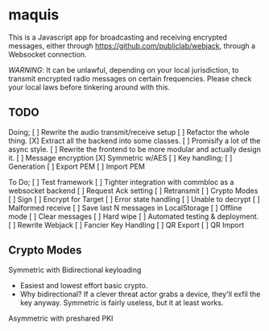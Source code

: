 maquis
===

This is a Javascript app for broadcasting and receiving encrypted messages,
either through https://github.com/publiclab/webjack, through a Websocket
connection.

*WARNING*: It can be unlawful, depending on your local jurisdiction, to transmit
encrypted radio messages on certain frequencies. Please check your local laws before
tinkering around with this.

TODO
---

Doing;
 [ ] Rewrite the audio transmit/receive setup
 [ ] Refactor the whole thing.
  [X] Extract all the backend into some classes.
  [ ] Promisify a lot of the async style.
  [ ] Rewrite the frontend to be more modular and actually design it.
 [ ] Message encryption
  [X] Symmetric w/AES
 [ ] Key handling;
  [ ] Generation
  [ ] Export PEM
  [ ] Import PEM

To Do;
 [ ] Test framework
 [ ] Tighter integration with commbloc as a websocket backend
 [ ] Request Ack setting
 [ ] Retransmit
 [ ] Crypto Modes
  [ ] Sign
  [ ] Encrypt for Target
 [ ] Error state handling
  [ ] Unable to decrypt
  [ ] Malformed receive
 [ ] Save last N messages in LocalStorage
 [ ] Offline mode
 [ ] Clear messages
 [ ] Hard wipe
 [ ] Automated testing & deployment.
 [ ] Rewrite Webjack
 [ ] Fancier Key Handling
  [ ] QR Export
  [ ] QR Import


Crypto Modes
---

Symmetric with Bidirectional keyloading
 - Easiest and lowest effort basic crypto.
 - Why bidirectional? If a clever threat actor grabs a device, they'll exfil the key anyway.
   Symmetric is fairly useless, but it at least works.

Asymmetric with preshared PKI
